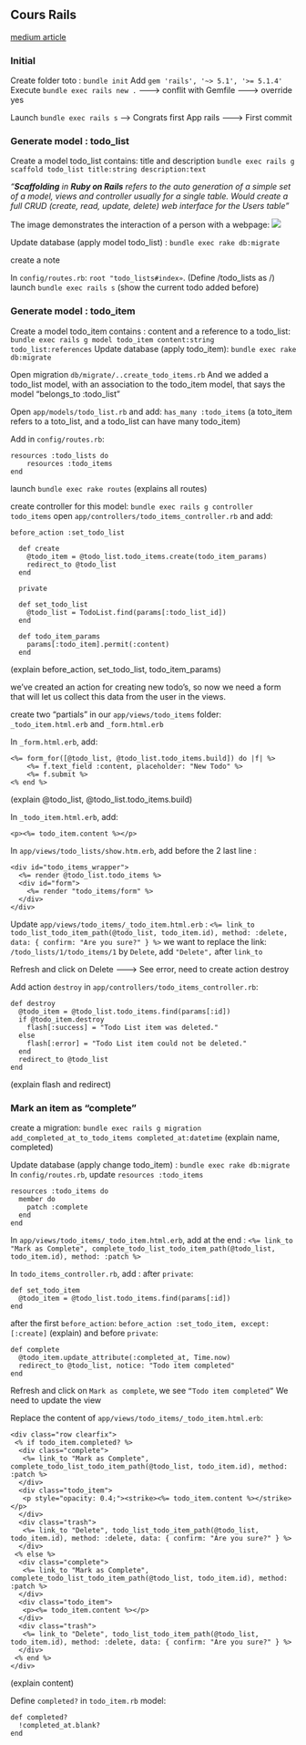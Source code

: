 ## Cours Rails

[medium article](https://medium.com/@deallen7/how-to-build-a-todo-app-in-rails-e6571fcccac3)
### Initial
Create folder toto : `bundle init` 
Add  `gem 'rails', '~> 5.1', '>= 5.1.4'`
Execute `bundle exec rails new .`
---> conflit with Gemfile ---> override yes

Launch `bundle exec rails s`
—> Congrats first App rails
---> First commit 
  
### Generate model : todo_list
Create a model todo_list contains: title and description
`bundle exec rails g scaffold todo_list title:string description:text`

_“_**_Scaffolding_** _in_ **_Ruby on Rails_** _refers to the auto generation of a simple set of a model, views and controller usually for a single table. Would create a full CRUD (create, read, update, delete) web interface for the Users table”_

 The image demonstrates the interaction of a person with a webpage:
  ![
](https://cdn-images-1.medium.com/max/2000/1*kB9LJPI-dWuuo1mUJWtVUA.png)


Update database (apply model todo_list) : `bundle exec rake db:migrate`

create a note

In `config/routes.rb`: `root "todo_lists#index»`. (Define /todo_lists as /)
launch `bundle exec rails s` (show the current todo added before)

### Generate model : todo_item  
Create a model todo_item contains : content and a reference to a todo_list:
`bundle exec rails g model todo_item content:string todo_list:references`
Update database (apply todo_item): `bundle exec rake db:migrate`

Open migration `db/migrate/..create_todo_items.rb`
And we added a todo_list model, with an association to the todo_item model, that says the model “belongs_to :todo_list”

Open `app/models/todo_list.rb` and add: `has_many :todo_items`
(a toto_item refers to a toto_list, and a todo_list can have many todo_item)

Add in `config/routes.rb`:
```
resources :todo_lists do
	resources :todo_items
end
```

launch `bundle exec rake routes` (explains all routes)

create controller for this model: `bundle exec rails g controller todo_items`
open `app/controllers/todo_items_controller.rb` and add:
```
before_action :set_todo_list

  def create
    @todo_item = @todo_list.todo_items.create(todo_item_params)
    redirect_to @todo_list
  end

  private

  def set_todo_list
    @todo_list = TodoList.find(params[:todo_list_id])
  end

  def todo_item_params
    params[:todo_item].permit(:content)
  end
```
(explain before_action, set_todo_list, todo_item_params)

we’ve created an action for creating new todo’s, so now we need a form that will let us collect this data from the user in the views.

create two “partials” in our `app/views/todo_items` folder: `_todo_item.html.erb` and 
`_form.html.erb`

In `_form.html.erb`, add:
```
<%= form_for([@todo_list, @todo_list.todo_items.build]) do |f| %>  
	<%= f.text_field :content, placeholder: "New Todo" %>  
	<%= f.submit %>  
<% end %>
```
(explain @todo_list, @todo_list.todo_items.build)

In `_todo_item.html.erb`, add:
```
<p><%= todo_item.content %></p>
```

In `app/views/todo_lists/show.htm.erb`,  add before the 2 last line :
```
<div id="todo_items_wrapper">
  <%= render @todo_list.todo_items %>
  <div id="form">
    <%= render "todo_items/form" %>
  </div>
</div>
```
Update `app/views/todo_items/_todo_item.html.erb` :
`
<%= link_to todo_list_todo_item_path(@todo_list, todo_item.id), method: :delete, data: { confirm: "Are you sure?" } %>
`
we want to replace the link: `/todo_lists/1/todo_items/1` by `Delete`, add 
` "Delete", ` after `link_to`

Refresh and click on Delete 
---> See error, need to create action destroy

Add action `destroy` in `app/controllers/todo_items_controller.rb`:
```
def destroy
  @todo_item = @todo_list.todo_items.find(params[:id])
  if @todo_item.destroy
    flash[:success] = "Todo List item was deleted."
  else
    flash[:error] = "Todo List item could not be deleted."
  end
  redirect_to @todo_list 
end
```
(explain flash and redirect)

### Mark an item as “complete”
create a migration: `bundle exec rails g migration add_completed_at_to_todo_items completed_at:datetime`
(explain name, completed)

Update database (apply change todo_item) : `bundle exec rake db:migrate`
In `config/routes.rb`, update `resources :todo_items`
```
resources :todo_items do
  member do
    patch :complete
  end
end
```
 In `app/views/todo_items/_todo_item.html.erb`,  add at the end :
`<%= link_to "Mark as Complete", complete_todo_list_todo_item_path(@todo_list, todo_item.id), method: :patch %>`

In `todo_items_controller.rb`, add :
after `private`: 
```
def set_todo_item  
  @todo_item = @todo_list.todo_items.find(params[:id])  
end
```
after the first `before_action`:
`before_action :set_todo_item, except: [:create]` (explain)
and before `private`:
```
def complete  
  @todo_item.update_attribute(:completed_at, Time.now)  
  redirect_to @todo_list, notice: "Todo item completed"  
end
```
Refresh and click on `Mark as complete`, we see `“Todo item completed”`
We need to update the view

Replace the content of `app/views/todo_items/_todo_item.html.erb`: 
```
<div class="row clearfix">  
 <% if todo_item.completed? %>  
  <div class="complete">  
   <%= link_to "Mark as Complete", complete_todo_list_todo_item_path(@todo_list, todo_item.id), method: :patch %>  
  </div>  
  <div class="todo_item">  
   <p style="opacity: 0.4;"><strike><%= todo_item.content %></strike></p>  
  </div>  
  <div class="trash">  
   <%= link_to "Delete", todo_list_todo_item_path(@todo_list, todo_item.id), method: :delete, data: { confirm: "Are you sure?" } %>  
  </div>  
 <% else %>  
  <div class="complete">  
   <%= link_to "Mark as Complete", complete_todo_list_todo_item_path(@todo_list, todo_item.id), method: :patch %>  
  </div>  
  <div class="todo_item">  
   <p><%= todo_item.content %></p>  
  </div>  
  <div class="trash">  
   <%= link_to "Delete", todo_list_todo_item_path(@todo_list, todo_item.id), method: :delete, data: { confirm: "Are you sure?" } %>  
  </div>  
 <% end %>  
</div>
```
(explain content)

Define `completed?` in `todo_item.rb` model:
```
def completed?  
  !completed_at.blank?  
end
```
